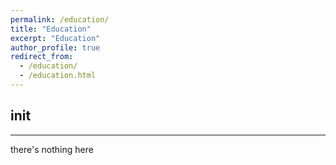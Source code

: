 ```yaml
---
permalink: /education/
title: "Education"
excerpt: "Education"
author_profile: true
redirect_from: 
  - /education/
  - /education.html
---
```


## init
---
there's nothing here
